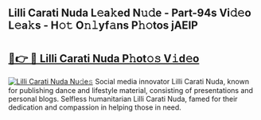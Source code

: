## Lilli Carati Nuda L𝚎a𝚔ed N𝚞𝚍e - Part-94s Vi𝚍𝚎o L𝚎a𝚔s - H𝚘𝚝 O𝚗𝚕yf𝚊ns P𝚑𝚘tos jAEIP

# <h2><a href="http://kf0r9k4.oniu.top/?m=Lilli+Carati+Nuda">🔗👉 🔴 Lilli Carati Nuda P𝚑ot𝚘𝚜 V𝚒d𝚎o</a></h2>

[![Lilli Carati Nuda Nu𝚍e𝚜](https://i.imgur.com/0qMVB7G.gif)](http://kf0r9k4.oniu.top/?m=Lilli+Carati+Nuda)
Social media innovator Lilli Carati Nuda, known for publishing dance and lifestyle material, consisting of presentations and personal blogs. Selfless humanitarian Lilli Carati Nuda, famed for their dedication and compassion in helping those in need.  
